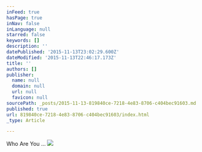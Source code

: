 ```yaml
---
inFeed: true
hasPage: true
inNav: false
inLanguage: null
starred: false
keywords: []
description: ''
datePublished: '2015-11-13T23:02:29.600Z'
dateModified: '2015-11-13T22:46:17.173Z'
title: ''
authors: []
publisher:
  name: null
  domain: null
  url: null
  favicon: null
sourcePath: _posts/2015-11-13-819840ce-7218-4e83-8706-c404bec91603.md
published: true
url: 819840ce-7218-4e83-8706-c404bec91603/index.html
_type: Article

---
```

Who Are You ...
![](https://the-grid-user-content.s3-us-west-2.amazonaws.com/99eacded-bc9e-4aa5-b34d-e976ea59e233.jpg)